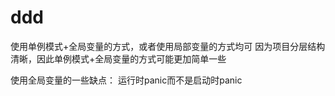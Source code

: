 # ddd

使用单例模式+全局变量的方式，或者使用局部变量的方式均可
因为项目分层结构清晰，因此单例模式+全局变量的方式可能更加简单一些

使用全局变量的一些缺点：
运行时panic而不是启动时panic


